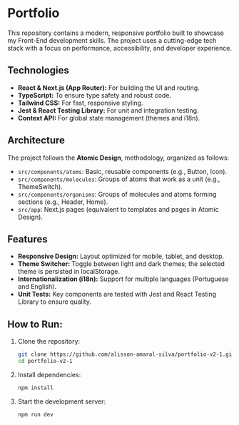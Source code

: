 # Portfolio

This repository contains a modern, responsive portfolio built to showcase my Front-End development skills. The project uses a cutting-edge tech stack with a focus on performance, accessibility, and developer experience.

## Technologies

- **React & Next.js (App Router):** For building the UI and routing.
- **TypeScript:** To ensure type safety and robust code.
- **Tailwind CSS:** For fast, responsive styling.
- **Jest & React Testing Library:** For unit and integration testing.
- **Context API:** For global state management (themes and i18n).

## Architecture

The project follows the **Atomic Design**, methodology, organized as follows:

- `src/components/atoms`: Basic, reusable components (e.g., Button, Icon).
- `src/components/molecules`: Groups of atoms that work as a unit (e.g., ThemeSwitch).
- `src/components/organisms`: Groups of molecules and atoms forming sections (e.g., Header, Home).
- `src/app`: Next.js pages (equivalent to templates and pages in Atomic Design).

## Features

- **Responsive Design:** Layout optimized for mobile, tablet, and desktop.
- **Theme Switcher:** Toggle between light and dark themes; the selected theme is persisted in localStorage.
- **Internationalization (i18n):** Support for multiple languages (Portuguese and English).
- **Unit Tests:** Key components are tested with Jest and React Testing Library to ensure quality.

## How to Run:

1.  Clone the repository:
    ```bash
    git clone https://github.com/alisson-amaral-silva/portfolio-v2-1.git
    cd portfolio-v2-1
    ```
2.  Install dependencies:
    ```bash
    npm install
    ```
3.  Start the development server:
    ```bash
    npm run dev
    ```
